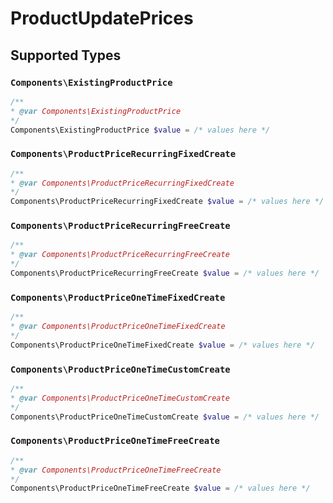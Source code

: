 # ProductUpdatePrices


## Supported Types

### `Components\ExistingProductPrice`

```php
/**
* @var Components\ExistingProductPrice
*/
Components\ExistingProductPrice $value = /* values here */
```

### `Components\ProductPriceRecurringFixedCreate`

```php
/**
* @var Components\ProductPriceRecurringFixedCreate
*/
Components\ProductPriceRecurringFixedCreate $value = /* values here */
```

### `Components\ProductPriceRecurringFreeCreate`

```php
/**
* @var Components\ProductPriceRecurringFreeCreate
*/
Components\ProductPriceRecurringFreeCreate $value = /* values here */
```

### `Components\ProductPriceOneTimeFixedCreate`

```php
/**
* @var Components\ProductPriceOneTimeFixedCreate
*/
Components\ProductPriceOneTimeFixedCreate $value = /* values here */
```

### `Components\ProductPriceOneTimeCustomCreate`

```php
/**
* @var Components\ProductPriceOneTimeCustomCreate
*/
Components\ProductPriceOneTimeCustomCreate $value = /* values here */
```

### `Components\ProductPriceOneTimeFreeCreate`

```php
/**
* @var Components\ProductPriceOneTimeFreeCreate
*/
Components\ProductPriceOneTimeFreeCreate $value = /* values here */
```

